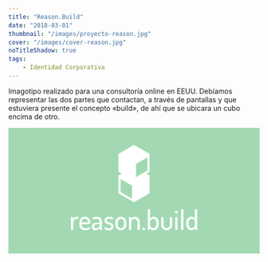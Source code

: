 ```yaml
---
title: "Reason.Build"
date: "2018-03-01"
thumbnail: "/images/proyecto-reason.jpg"
cover: "/images/cover-reason.jpg"
noTitleShadow: true
tags:
    - Identidad Corporativa
---
```


Imagotipo realizado para una consultoría online en EEUU. Debíamos representar las dos partes que contactan, a través de pantallas y que estuviera presente el concepto «build», de ahí que se ubicara un cubo encima de otro.

<hidden>
<img src="reason.jpg">
</hidden>
<zoom-image src="reason.jpg"></zoom-image>
